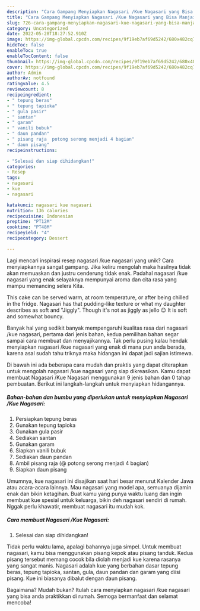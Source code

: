 ```yaml
---
description: "Cara Gampang Menyiapkan Nagasari /Kue Nagasari yang Bisa Manjain Lidah"
title: "Cara Gampang Menyiapkan Nagasari /Kue Nagasari yang Bisa Manjain Lidah"
slug: 726-cara-gampang-menyiapkan-nagasari-kue-nagasari-yang-bisa-manjain-lidah
category: Uncategorized
date: 2022-05-28T18:27:52.910Z
image: https://img-global.cpcdn.com/recipes/9f19eb7af69d5242/680x482cq70/nagasari-kue-nagasari-foto-resep-utama.jpg
hideToc: false
enableToc: true
enableTocContent: false
thumbnail: https://img-global.cpcdn.com/recipes/9f19eb7af69d5242/680x482cq70/nagasari-kue-nagasari-foto-resep-utama.jpg
cover: https://img-global.cpcdn.com/recipes/9f19eb7af69d5242/680x482cq70/nagasari-kue-nagasari-foto-resep-utama.jpg
author: Admin
authorAv: notfound
ratingvalue: 4.5
reviewcount: 8
recipeingredient:
- " tepung beras"
- " tepung tapioka"
- " gula pasir"
- " santan"
- " garam"
- " vanili bubuk"
- " daun pandan"
- " pisang raja  potong serong menjadi 4 bagian"
- " daun pisang"
recipeinstructions:

- "Selesai dan siap dihidangkan!"
categories:
- Resep
tags:
- nagasari
- kue
- nagasari

katakunci: nagasari kue nagasari 
nutrition: 136 calories
recipecuisine: Indonesian
preptime: "PT12M"
cooktime: "PT48M"
recipeyield: "4"
recipecategory: Dessert

---
```





Lagi mencari inspirasi resep nagasari /kue nagasari yang unik? Cara menyiapkannya sangat gampang. Jika keliru mengolah maka hasilnya tidak akan memuaskan dan justru cenderung tidak enak. Padahal nagasari /kue nagasari yang enak selayaknya mempunyai aroma dan cita rasa yang mampu memancing selera Kita.





This cake can be served warm, at room temperature, or after being chilled in the fridge. Nagasari has that pudding-like texture or what my daughter describes as soft and &#34;Jiggly&#34;. Though it&#39;s not as jiggly as jello 😉 It is soft and somewhat bouncy.

Banyak hal yang sedikit banyak mempengaruhi kualitas rasa dari nagasari /kue nagasari, pertama dari jenis bahan, kedua pemilihan bahan segar sampai cara membuat dan menyajikannya. Tak perlu pusing kalau hendak menyiapkan nagasari /kue nagasari yang enak di mana pun anda berada, karena asal sudah tahu triknya maka hidangan ini dapat jadi sajian istimewa.






Di bawah ini ada beberapa cara mudah dan praktis yang dapat diterapkan untuk mengolah nagasari /kue nagasari yang siap dikreasikan. Kamu dapat membuat Nagasari /Kue Nagasari menggunakan 9 jenis bahan dan 0 tahap pembuatan. Berikut ini langkah-langkah untuk menyiapkan hidangannya.

<!--inarticleads1-->

##### Bahan-bahan dan bumbu yang diperlukan untuk menyiapkan Nagasari /Kue Nagasari:

1. Persiapkan  tepung beras
1. Gunakan  tepung tapioka
1. Gunakan  gula pasir
1. Sediakan  santan
1. Gunakan  garam
1. Siapkan  vanili bubuk
1. Sediakan  daun pandan
1. Ambil  pisang raja (@ potong serong menjadi 4 bagian)
1. Siapkan  daun pisang


Umumnya, kue nagasari ini disajikan saat hari besar menurut Kalender Jawa atau acara-acara lainnya. Mau nagasari yang model apa, semuanya dijamin enak dan bikin ketagihan. Buat kamu yang punya waktu luang dan ingin membuat kue spesial untuk keluarga, bikin deh nagasari sendiri di rumah. Nggak perlu khawatir, membuat nagasari itu mudah kok. 

<!--inarticleads2-->

##### Cara membuat Nagasari /Kue Nagasari:


1. Selesai dan siap dihidangkan!

Tidak perlu waktu lama, apalagi bahannya juga simpel. Untuk membuat nagasari, kamu bisa menggunakan pisang kepok atau pisang tanduk. Kedua pisang tersebut memang cocok bila diolah menjadi kue karena rasanya yang sangat manis. Nagasari adalah kue yang berbahan dasar tepung beras, tepung tapioka, santan, gula, daun pandan dan garam yang diisi pisang. Kue ini biasanya dibalut dengan daun pisang. 

Bagaimana? Mudah bukan? Itulah cara menyiapkan nagasari /kue nagasari yang bisa anda praktikkan di rumah. Semoga bermanfaat dan selamat mencoba!
